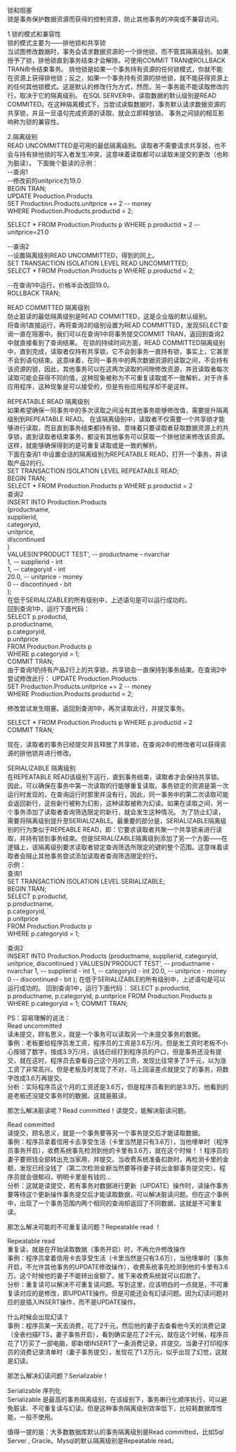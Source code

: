 锁和阻塞  
锁是事务保护数据资源而获得的控制资源，防止其他事务的冲突或不兼容访问。

1.锁的模式和兼容性  
锁的模式主要为——排他锁和共享锁  
当试图修改数据时，事务会请求数据资源的一个排他锁，而不管其隔离级别。如果授予了锁，排他锁直到事务结束才会解除。可使用COMMIT TRAN或ROLLBACK TRAN命令结束事务。
排他锁是如果一个事务持有资源的任何锁模式，你就不能在资源上获得排他锁；反之，如果一个事务持有资源的排他锁，就不能获得资源上的任何其他锁模式。这是默认的修改行为方式，然而，另一事务能不能读取修改的行，取决于它的隔离级别。
在SQL SERVER中，读取数据的默认级别是READ COMMITED。在这种隔离模式下，当尝试读取数据时，事务默认请求数据资源的共享锁，并且一旦语句完成资源的读取，就会立即释放锁。
事务之间锁的相互影响称为锁的兼容性。  
  
2.隔离级别  
READ UNCOMMITTED是可用的最低隔离级别。读取者不需要请求共享锁，也不会与持有排他锁的写入者发生冲突，这意味着读取都可以读取未提交的更改（也称为脏读）。
下面做个脏读的示例：  
--查询1  
--修改前的unitprice为19.0  
BEGIN TRAN;  
    UPDATE Production.Products  
    SET Production.Products.unitprice += 2 -- money  
    WHERE Production.Products.productid = 2;  

SELECT * FROM Production.Products p WHERE p.productid = 2 --unitprice=21.0  

--查询2  
--设置隔离级别READ UNCOMMITTED，得到的同上。  
SET TRANSACTION ISOLATION LEVEL READ UNCOMMITTED;  
SELECT * FROM Production.Products p WHERE p.productid = 2;  

--在查询1中运行，价格半会改回19.0。  
ROLLBACK TRAN;  

READ COMMITTED 隔离级别  
防止脏读的最低隔离级别是READ COMMITTED，这是企业版的默认级别。  
将查询1直接运行，再将查询2的级别设置为READ COMMITTED，发现SELECT查询一直在阻塞中。我们可以在查询1中将事务提交COMMIT TRAN，返回到查询2中就直接看到了查询结果。
在锁的持续时间方面，READ COMMITTED隔离级别中，直到完成，读取者仅持有共享锁，它不会到事务一直持有锁，事实上，它甚至不会到语句结束。这意味着，在同一事务中的两次数据资源的读取之间，不会持有该资源的锁，因此，其他事务可以在这两次读取的间隙修改资源，并且读取者每次读取可能会获得不同的值，这种现象被称为不可重复读取或不一致解析。对于许多应用程序，这种现象是可以接受的，但是有些应用程序却不是这样。  

REPEATABLE READ 隔离级别  
如果希望确保一同事务中的多次读取之间没有其他事务能够修改值，需要提升隔离级别到REPEATABLE READ。 在该隔离级别中，读取者不仅需要一个共享锁才能够进行读取，而且直到事务结束都持有锁。意味着只要读取者获取数据资源上的共享锁，直到读取者结束事务，都没有其他事务可以获取一个排他锁来修改该资源。这样，就能够确保得到的是可重复读取或是一致的解析。  
下面在查询1 中设置会话的隔离级别为REPEATABLE READ，打开一个事务，并读取产品2的行。  
SET TRANSACTION ISOLATION LEVEL REPEATABLE READ;  
BEGIN TRAN;  
SELECT * FROM Production.Products p WHERE p.productid = 2  
查询2  
INSERT INTO Production.Products  
(productname,  
supplierid,  
categoryid,  
unitprice,  
discontinued  
)  
VALUES(N'PRODUCT TEST', -- productname - nvarchar  
1, -- supplierid - int  
1, -- categoryid - int  
20.0, -- unitprice - money  
0 -- discontinued - bit  
);  
在低于SERIALIZABLE的所有级别中，上述语句是可以运行成功的。  
回到查询1中，运行下面代码：  
SELECT p.productid,  
p.productname,  
p.categoryid,  
p.unitprice  
FROM Production.Products p  
WHERE p.categoryid = 1;  
COMMIT TRAN;  
由于查询1扔持有产品2行上的共享锁，共享锁会一直保持到事务结束。在查询2中尝试修改此行： 
UPDATE Production.Products  
SET Production.Products.unitprice += 2 -- money  
WHERE Production.Products.productid = 2;  

修改尝试发生阻塞。返回到查询1中，再次读取此行，并提交事务。  

SELECT * FROM Production.Products p WHERE p.productid = 2  
COMMIT TRAN;  

现在，读取者的事务已经提交并且释放了共享锁，在查询2中的修改者可以获得资源的排他锁并进行修改。  

SERIALIZABLE 隔离级别  
在REPEATABLE READ该级别下运行，直到事务结束，读取者才会保持共享锁。因此，可以确保在事务中第一次读取的行能够重复读取。事务锁定的资源是第一次运行时发现的，在查询运行时那里并没有行，因此，同一事务中的第二次读取可能会返回新行，这些新行被称为幻影，这种读取被称为幻读。如果在读取之间，另一个事务添加了读取者查询筛选限定的新行，就会发生这种情况。
为了防止幻读，需要将隔离级别提升至SERIALIZABLE。最重要的部分是，SERIALIZABLE隔离级别的行为类似于REPEABLE READ，即：它要求读取者共聚一个共享锁来进行读取，并持有锁到事务结束。但是SERIALIZABLE隔离级别添加了另一个方面——在逻辑上，该隔离级别要求读取者锁定查询筛选所限定的键的整个范围。这意味着读取者会阻止其他事务尝试添加读取者查询筛选限定的行。  
示例：  
查询1  
SET TRANSACTION ISOLATION LEVEL SERIALIZABLE;  
BEGIN TRAN;  
    SELECT p.productid,  
         p.productname,  
         p.categoryid,  
         p.unitprice  
    FROM Production.Products p  
    WHERE p.categoryid = 1;  
    
查询2  
INSERT INTO Production.Products
(productname,
supplierid,
categoryid,
unitprice,
discontinued
)
VALUES(N'PRODUCT TEST', -- productname - nvarchar
1, -- supplierid - int
1, -- categoryid - int
20.0, -- unitprice - money
0 -- discontinued - bit
);
在低于SERIALIZABLE的所有级别中，上述语句是可以运行成功的。
回到查询1中，运行下面代码：
SELECT p.productid,
p.productname,
p.categoryid,
p.unitprice
FROM Production.Products p
WHERE p.categoryid = 1;
COMMIT TRAN;  

PS：容易理解的说法：  
Read uncommitted  
读未提交，顾名思义，就是一个事务可以读取另一个未提交事务的数据。  
事例：老板要给程序员发工资，程序员的工资是3.6万/月。但是发工资时老板不小心按错了数字，按成3.9万/月，该钱已经打到程序员的户口，但是事务还没有提交，就在这时，程序员去查看自己这个月的工资，发现比往常多了3千元，以为涨工资了非常高兴。但是老板及时发现了不对，马上回滚差点就提交了的事务，将数字改成3.6万再提交。  
分析：实际程序员这个月的工资还是3.6万，但是程序员看到的是3.9万。他看到的是老板还没提交事务时的数据。这就是脏读。  

那怎么解决脏读呢？Read committed！读提交，能解决脏读问题。  

Read committed  
读提交，顾名思义，就是一个事务要等另一个事务提交后才能读取数据。  
事例：程序员拿着信用卡去享受生活（卡里当然是只有3.6万），当他埋单时（程序员事务开启），收费系统事先检测到他的卡里有3.6万，就在这个时候！！程序员的妻子要把钱全部转出充当家用，并提交。当收费系统准备扣款时，再检测卡里的金额，发现已经没钱了（第二次检测金额当然要等待妻子转出金额事务提交完）。程序员就会很郁闷，明明卡里是有钱的…  
分析：这就是读提交，若有事务对数据进行更新（UPDATE）操作时，读操作事务要等待这个更新操作事务提交后才能读取数据，可以解决脏读问题。但在这个事例中，出现了一个事务范围内两个相同的查询却返回了不同数据，这就是不可重复读。  

那怎么解决可能的不可重复读问题？Repeatable read ！  

Repeatable read   
重复读，就是在开始读取数据（事务开启）时，不再允许修改操作  
事例：程序员拿着信用卡去享受生活（卡里当然是只有3.6万），当他埋单时（事务开启，不允许其他事务的UPDATE修改操作），收费系统事先检测到他的卡里有3.6万。这个时候他的妻子不能转出金额了。接下来收费系统就可以扣款了。  
分析：重复读可以解决不可重复读问题。写到这里，应该明白的一点就是，不可重复读对应的是修改，即UPDATE操作。但是可能还会有幻读问题。因为幻读问题对应的是插入INSERT操作，而不是UPDATE操作。  

什么时候会出现幻读？  
事例：程序员某一天去消费，花了2千元，然后他的妻子去查看他今天的消费记录（全表扫描FTS，妻子事务开启），看到确实是花了2千元，就在这个时候，程序员花了1万买了一部电脑，即新增INSERT了一条消费记录，并提交。当妻子打印程序员的消费记录清单时（妻子事务提交），发现花了1.2万元，似乎出现了幻觉，这就是幻读。  

那怎么解决幻读问题？Serializable！  

Serializable 序列化  
Serializable 是最高的事务隔离级别，在该级别下，事务串行化顺序执行，可以避免脏读、不可重复读与幻读。但是这种事务隔离级别效率低下，比较耗数据库性能，一般不使用。  

值得一提的是：大多数数据库默认的事务隔离级别是Read committed，比如Sql Server , Oracle。Mysql的默认隔离级别是Repeatable read。  
